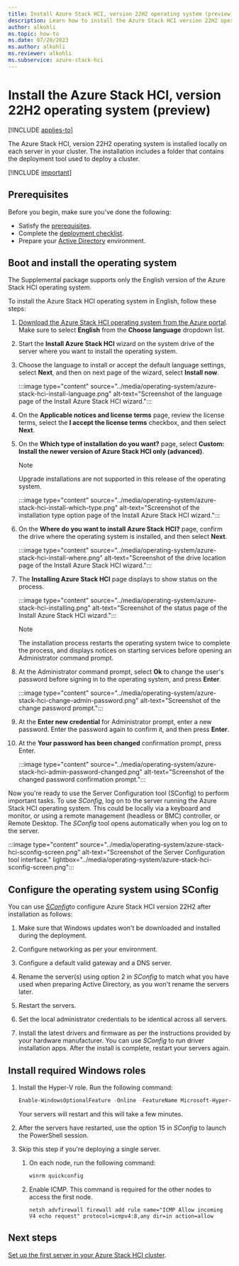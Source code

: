 ```yaml
---
title: Install Azure Stack HCI, version 22H2 operating system (preview)
description: Learn how to install the Azure Stack HCI version 22H2 operating system on each server of your cluster (preview).
author: alkohli
ms.topic: how-to
ms.date: 07/20/2023
ms.author: alkohli
ms.reviewer: alkohli
ms.subservice: azure-stack-hci
---
```


# Install the Azure Stack HCI, version 22H2 operating system (preview)

[!INCLUDE [applies-to](../../includes/hci-applies-to-supplemental-package.md)]

The Azure Stack HCI, version 22H2 operating system is installed locally on each server in your cluster.
The installation includes a folder that contains the deployment tool used to deploy a cluster.

[!INCLUDE [important](../../includes/hci-preview.md)]

## Prerequisites

Before you begin, make sure you've done the following:

- Satisfy the [prerequisites](deployment-tool-prerequisites.md).
- Complete the [deployment checklist](deployment-tool-checklist.md).
- Prepare your [Active Directory](deployment-tool-active-directory.md) environment.

## Boot and install the operating system

The Supplemental package supports only the English version of the Azure Stack HCI operating system.

To install the Azure Stack HCI operating system in English, follow these steps:

1. [Download the Azure Stack HCI operating system from the Azure portal](../deploy/download-operating-system.md). Make sure to select **English** from the **Choose language** dropdown list.
1. Start the **Install Azure Stack HCI** wizard on the system drive of the server where you want to install the operating system.
1. Choose the language to install or accept the default language settings, select **Next**, and then on next page of the wizard, select **Install now**.

    :::image type="content" source="../media/operating-system/azure-stack-hci-install-language.png" alt-text="Screenshot of the language page of the Install Azure Stack HCI wizard.":::

1. On the **Applicable notices and license terms** page, review the license terms, select the **I accept the license terms** checkbox, and then select **Next**.
1. On the **Which type of installation do you want?** page, select **Custom: Install the newer version of Azure Stack HCI only (advanced)**.

    > [!NOTE]
    > Upgrade installations are not supported in this release of the operating system.

    :::image type="content" source="../media/operating-system/azure-stack-hci-install-which-type.png" alt-text="Screenshot of the installation type option page of the Install Azure Stack HCI wizard.":::

1. On the **Where do you want to install Azure Stack HCI?** page, confirm the drive where the operating system is installed, and then select **Next**.

    :::image type="content" source="../media/operating-system/azure-stack-hci-install-where.png" alt-text="Screenshot of the drive location page of the Install Azure Stack HCI wizard.":::

1. The **Installing Azure Stack HCI** page displays to show status on the process.

    :::image type="content" source="../media/operating-system/azure-stack-hci-installing.png" alt-text="Screenshot of the status page of the Install Azure Stack HCI wizard.":::

    > [!NOTE]
    > The installation process restarts the operating system twice to complete the process, and displays notices on starting services before opening an Administrator command prompt.

1. At the Administrator command prompt, select **Ok** to change the user's password before signing in to the operating system, and press **Enter**.

    :::image type="content" source="../media/operating-system/azure-stack-hci-change-admin-password.png" alt-text="Screenshot of the change password prompt.":::

1. At the **Enter new credential** for Administrator prompt, enter a new password. Enter the password again to confirm it, and then press **Enter**.

1. At the **Your password has been changed** confirmation prompt, press Enter.

    :::image type="content" source="../media/operating-system/azure-stack-hci-admin-password-changed.png" alt-text="Screenshot of the changed password confirmation prompt.":::

Now you're ready to use the Server Configuration tool (SConfig) to perform important tasks. To use *SConfig*, log on to the server running the Azure Stack HCI operating system. This could be locally via a keyboard and monitor, or using a remote management (headless or BMC) controller, or Remote Desktop. The *SConfig* tool opens automatically when you log on to the server.

:::image type="content" source="../media/operating-system/azure-stack-hci-sconfig-screen.png" alt-text="Screenshot of the Server Configuration tool interface." lightbox="../media/operating-system/azure-stack-hci-sconfig-screen.png":::

## Configure the operating system using SConfig

You can use [*SConfig*](https://www.powershellgallery.com/packages/SCONFIG/2.0.1)to configure Azure Stack HCI version 22H2 after installation as follows:

1. Make sure that Windows updates won't be downloaded and installed during the deployment.

1. Configure networking as per your environment.

1. Configure a default valid gateway and a DNS server.

1. Rename the server(s) using option 2 in *SConfig* to match what you have used when preparing Active Directory, as you won't rename the servers later.

1. Restart the servers.

1. Set the local administrator credentials to be identical across all servers.

1. Install the latest drivers and firmware as per the instructions provided by your hardware manufacturer. You can use *SConfig* to run driver installation apps. After the install is complete, restart your servers again.

## Install required Windows roles

1. Install the Hyper-V role. Run the following command:

    ```powershell
    Enable-WindowsOptionalFeature -Online -FeatureName Microsoft-Hyper-V -All
    ```

    Your servers will restart and this will take a few minutes.

1. After the servers have restarted, use the option 15 in *SConfig* to launch the PowerShell session.

1. Skip this step if you're deploying a single server.

    1. On each node, run the following command:

        ```powershell
        winrm quickconfig
        ```

    1. Enable ICMP. This command is required for the other nodes to access the first node.

        ```azurepowershell
        netsh advfirewall firewall add rule name="ICMP Allow incoming V4 echo request" protocol=icmpv4:8,any dir=in action=allow
        ```



## Next steps

[Set up the first server in your Azure Stack HCI cluster](deployment-tool-set-up-first-server.md).
